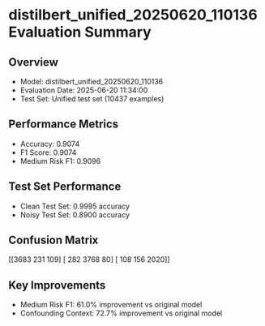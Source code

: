 # distilbert_unified_20250620_110136 Evaluation Summary

## Overview
- Model: distilbert_unified_20250620_110136
- Evaluation Date: 2025-06-20 11:34:00
- Test Set: Unified test set (10437 examples)

## Performance Metrics
- Accuracy: 0.9074
- F1 Score: 0.9074
- Medium Risk F1: 0.9096

## Test Set Performance
- Clean Test Set: 0.9995 accuracy
- Noisy Test Set: 0.8900 accuracy

## Confusion Matrix
[[3683  231  109]
 [ 282 3768   80]
 [ 108  156 2020]]

## Key Improvements
- Medium Risk F1: 61.0% improvement vs original model
- Confounding Context: 72.7% improvement vs original model
